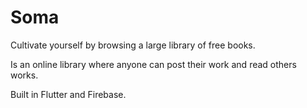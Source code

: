 # Soma

Cultivate yourself by browsing a large library of free books.

Is an online library where anyone can post their work and read others works.

Built in Flutter and Firebase.
